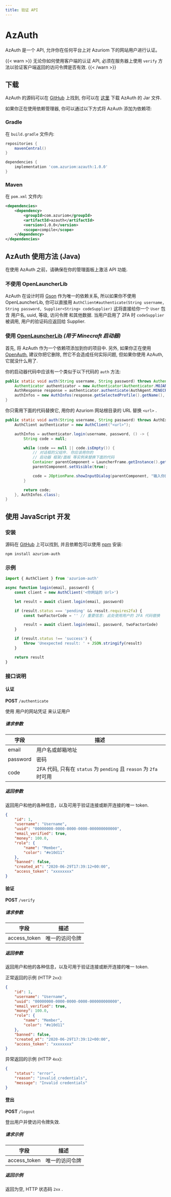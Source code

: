 ```yaml
---
title: 验证 API
---
```


# AzAuth

AzAuth 是一个 API, 允许你在任何平台上对 Azuriom 下的网站用户进行认证。

{{< warn >}}
无论你如何使用客户端的认证 API, 必须在服务器上使用 `verify` 方法以验证客户端返回的访问令牌是否有效.
{{< /warn >}}

## 下载

AzAuth 的源码可以在 [GitHub](https://github.com/Azuriom/AzAuth)
上找到, 你可以在 [这里](https://oss.sonatype.org/content/repositories/snapshots/com/azuriom/azauth/0.1.0-SNAPSHOT/azauth-0.1.0-20220420.160910-3.jar) 下载 AzAuth 的 Jar 文件.

如果你正在使用依赖管理器, 你可以通过以下方式将 AzAuth 添加为依赖项:

### Gradle

在 `build.gradle` 文件内:

```groovy
repositories {
    mavenCentral()
} 

dependencies {
    implementation 'com.azuriom:azauth:1.0.0'
}
```

### Maven

在 `pom.xml` 文件内:
```xml
<dependencies>
    <dependency>
        <groupId>com.azuriom</groupId>
        <artifactId>azauth</artifactId>
        <version>1.0.0</version>
        <scope>compile</scope>
    </dependency>
</dependencies>
```

## AzAuth 使用方法 (Java)

在使用 AzAuth 之前，请确保在你的管理面板上激活 API 功能.

### 不使用 OpenLauncherLib

AzAuth 在设计时将 [Gson](https://github.com/google/gson) 作为唯一的依赖关系, 所以如果你不使用 OpenLauncherLib, 你可以直接用 `AuthClient#authenticate(String username, String password, Supplier<String> codeSupplier)` 这将直接给你一个 `User` 包含 用户名, uuid, 等级, 访问令牌 和其他数据. 当用户启用了 2FA 时 `codeSupplier`
被调用, 用户的验证码应返回给 Supplier.

### 使用 [OpenLauncherLib](https://github.com/Litarvan/OpenLauncherLib/) _(用于 Minecraft 启动器)_

首先, 将 AzAuth 作为一个依赖项添加到你的项目中.
另外, 如果你正在使用 [OpenAuth](https://github.com/Litarvan/OpenAuth/), 建议你把它删除,
然它不会造成任何实际问题, 但如果你使用 AzAuth, 它就没什么用了.

你的启动器代码中应该有一个类似于以下代码的 `auth` 方法:
```java
public static void auth(String username, String password) throws AuthenticationException {
    Authenticator authenticator = new Authenticator(Authenticator.MOJANG_AUTH_URL, AuthPoints.NORMAL_AUTH_POINTS);
    AuthResponse response = authenticator.authenticate(AuthAgent.MINECRAFT, username, password, "");
    authInfos = new AuthInfos(response.getSelectedProfile().getName(), response.getAccessToken(), response.getSelectedProfile().getId());
}
```
你只需用下面的代码替换它, 用你的 Azuriom 网站根目录的 URL 替换 `<url>` .
```java
public static void auth(String username, String password) throws AuthException {
    AuthClient authenticator = new AuthClient("<url>");

    authInfos = authenticator.login(username, password, () -> {
        String code = null;

        while (code == null || code.isEmpty()) {
            // 对话框的父组件. 你应该用你的
            // 启动器 框架/面板 等实例来替换下面的代码
            Container parentComponent = LauncherFrame.getInstance().getLauncherPanel();
            parentComponent.setVisible(true);

            code = JOptionPane.showInputDialog(parentComponent, "输入你的 2FA 代码", "2FA", JOptionPane.PLAIN_MESSAGE);
        }

        return code;
    }, AuthInfos.class);
}
```

## 使用 JavaScript 开发

### 安装

源码在 [GitHub](https://github.com/Azuriom/AzAuthJS)
上可以找到, 并且依赖包可以使用 [npm](https://www.npmjs.com/) 安装:
```
npm install azuriom-auth
```

### 示例

```js
import { AuthClient } from 'azuriom-auth'

async function login(email, password) {
    const client = new AuthClient('<你网站的 Url>')

    let result = await client.login(email, password)

    if (result.status === 'pending' && result.requires2fa) {
        const twoFactorCode = '' // 重要信息: 此处使用用户的 2FA 代码替换

        result = await client.login(email, password, twoFactorCode)
    }

    if (result.status !== 'success') {
        throw 'Unexpected result: ' + JSON.stringify(result)
    }

    return result
}
```


### 接口说明

#### 认证

**POST** `/authenticate`

使用 用户的网站凭证 来认证用户

##### 请求参数
| 字段      | 描述                                                            |
|----------|-----------------------------------------------------------------|
| email    | 用户名或邮箱地址                                                  |
| password | 密码                                                             |
| code     | 2FA 代码, 只有在 `status` 为 `pending` 且 `reason` 为 `2fa` 时可用|

##### 返回参数

返回用户和他的各种信息，以及可用于验证连接或断开连接的唯一 token.

```json
{
    "id": 1,
    "username": "Username",
    "uuid": "00000000-0000-0000-0000-000000000000",
    "email_verified": true,
    "money": 100.0,
    "role": {
        "name": "Member",
        "color": "#e10d11"
    },
    "banned": false,
    "created_at": "2020-06-29T17:39:12+00:00",
    "access_token": "xxxxxxxx"
}
```

#### 验证

**POST** `/verify`

##### 请求参数
| 字段          | 描述          |
|--------------|---------------|
| access_token | 唯一的访问令牌 |

##### 返回参数

返回用户和他的各种信息，以及可用于验证连接或断开连接的唯一 token.

正常返回的示例 (HTTP `2xx`):
```json
{
    "id": 1,
    "username": "Username",
    "uuid": "00000000-0000-0000-0000-000000000000",
    "email_verified": true,
    "money": 100.0,
    "role": {
        "name": "Member",
        "color": "#e10d11"
    },
    "banned": false,
    "created_at": "2020-06-29T17:39:12+00:00",
    "access_token": "xxxxxxxx"
}
```

异常返回的示例 (HTTP `4xx`):
```json
{
    "status": "error",
    "reason": "invalid_credentials",
    "message": "Invalid credentials"
}
```

#### 登出

**POST** `/logout`

登出用户并使访问令牌失效.

##### 请求示例
| 字段         | 描述           |
|--------------|---------------|
| access_token | 唯一的访问令牌 |

##### 返回示例

返回为空, HTTP 状态码 `2xx` .
